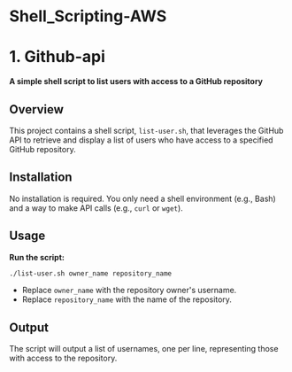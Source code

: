 # **Shell_Scripting-AWS**


 # 1. Github-api

**A simple shell script to list users with access to a GitHub repository**

## Overview

This project contains a shell script, `list-user.sh`, that leverages the GitHub API to retrieve and display a list of users who have access to a specified GitHub repository. 

## Installation

No installation is required. You only need a shell environment (e.g., Bash) and a way to make API calls (e.g., `curl` or `wget`).

## Usage

 **Run the script:**
   ```bash
   ./list-user.sh owner_name repository_name
   ```
   - Replace `owner_name` with the repository owner's username.
   - Replace `repository_name` with the name of the repository.

## Output

The script will output a list of usernames, one per line, representing those with access to the repository.







